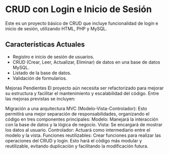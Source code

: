 # CRUD con Login e Inicio de Sesión

Este es un proyecto básico de CRUD que incluye funcionalidad de login e inicio de sesión, utilizando HTML, PHP y MySQL.

## Características Actuales
- Registro e inicio de sesión de usuarios.
- CRUD (Crear, Leer, Actualizar, Eliminar) de datos en una base de datos MySQL.
- Listado de la base de datos.
- Validación de formularios.

Mejoras Pendientes
El proyecto aún necesita ser refactorizado para mejorar su estructura y facilitar el mantenimiento y escalabilidad del código. Entre las mejoras previstas se incluyen:

Migración a una arquitectura MVC (Modelo-Vista-Controlador): Esto permitirá una mejor separación de responsabilidades, organizando el código en tres componentes principales:
Modelo: Manejará la interacción con la base de datos y la lógica de negocio.
Vista: Se encargará de mostrar los datos al usuario.
Controlador: Actuará como intermediario entre el modelo y la vista.
Funciones reutilizables: Crear funciones para realizar las operaciones del CRUD y login. Esto hará el código más modular y reutilizable, evitando duplicación y facilitando la modificación futura.
